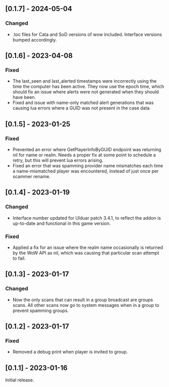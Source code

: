 ## [0.1.7] - 2024-05-04

### Changed
- .toc files for Cata and SoD versions of wow included. Interface versions bumped accordingly.

## [0.1.6] - 2023-04-08

### Fixed
- The last_seen and last_alerted timestamps were incorrectly using the time the computer has been active. They now use the epoch time, which should fix an issue where alerts were not generated when they should have been.
- Fixed and issue with name-only matched alert generations that was causing lua errors where a GUID was not present in the case data.

## [0.1.5] - 2023-01-25

### Fixed
- Prevented an error where GetPlayerInfoByGUID endpoint was returning nil for name or realm. Needs a proper fix at some point to schedule a retry, but this will prevent lua errors arising.
- Fixed an error that was spamming provider name mismatches each time a name-mismatched player was encountered, instead of just once per scammer rename.

## [0.1.4] - 2023-01-19

### Changed
- Interface number updated for Ulduar patch 3.4.1, to reflect the addon is up-to-date and functional in this game version.

### Fixed
- Applied a fix for an issue where the realm name occasionally is returned by the WoW API as nil, which was causing that particular scan attempt to fail.

## [0.1.3] - 2023-01-17

### Changed
- Now the only scans that can result in a group broadcast are groups scans. All other scans now go to system messages when in a group to prevent spamming groups.

## [0.1.2] - 2023-01-17

### Fixed
- Removed a debug print when player is invited to group.

## [0.1.1] - 2023-01-16

Initial release.
